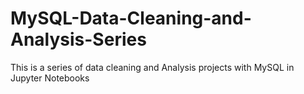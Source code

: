 # MySQL-Data-Cleaning-and-Analysis-Series
This is a series of data cleaning and Analysis projects with MySQL in Jupyter Notebooks
